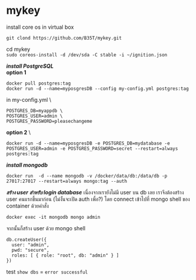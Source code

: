 # mykey
install core os in virtual box

```git clond https://github.com/B35T/mykey.git```

cd mykey \
```sudo coreos-install -d /dev/sda -C stable -i ~/ignition.json```

***install PostgreSQL*** \
**option 1**

```
docker pull postgres:tag
docker run -d --name=myposgresDB --config my-config.yml postgres:tag
```

in my-config.yml \
```
POSTGRES_DB=myappdb \
POSTGRES_USER=admin \
POSTGRES_PASSWORD=pleasechangeme 
```

**option 2** \
```
docker run -d --name=myposgresDB -e POSTGRES_DB=mydatabase -e POSTGRES_USER=admin -e POSTGRES_PASSWORD=secret --restart=always postgres:tag
```

***install mongodb***
```
docker run  -d --name mongodb -v /docker/data/db:/data/db -p 27017:27017 --restart=always mongo:tag --auth
```

***สร้าง user สำหรับ login database***
เนื่องจากเรายังไม่มี user บน db เลย เราจึงต้องสร้าง user คนแรกขึ้นมาก่อน (ไม่งั้นจะเปิด auth เพื่อ?) โดย connect เข้าไปที่ mongo shell ของ container ด้วยคำสั่ง
```
docker exec -it mongodb mongo admin
```
จากนั้นก็สร้าง user ด้วย mongo shell
```
db.createUser({
  user: "admin", 
  pwd: "secure", 
  roles: [ { role: "root", db: "admin" } ]
})
```
test
```show dbs``` = ```error successful```
